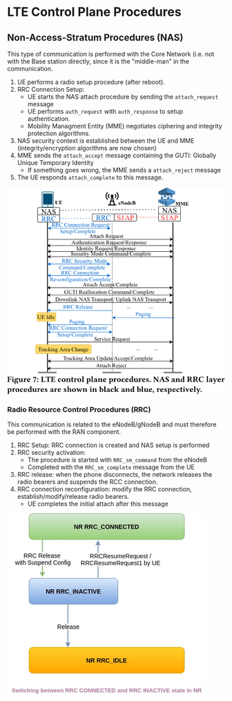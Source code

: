 # LTE Control Plane Procedures

## Non-Access-Stratum Procedures (NAS)

This type of communication is performed with the Core Network (i.e. not with the Base station
directly, since it is the "middle-man" in the communication.

1. UE performs a radio setup procedure (after reboot).
2. RRC Connection Setup:
    - UE starts the NAS attach procedure by sending the `attach_request` message
    - UE performs `auth_request` with `auth_response` to setup authentication.
    - Mobility Managment Entity (MME) negotiates ciphering and integrity protection algorithms.
3. NAS security context is established between the UE and MME (integrity/encryption algorithms 
are now chosen)
4. MME sends the `attach_accept` message containing the GUTI: Globally Unique Temporary Identity
    - If something goes wrong, the MME sends a `attach_reject` message
5. The UE responds `attach_complete` to this message.

![LTE RRC control plane procedure](../../assets/background/dikeue/lte-control-plane.png)

### Radio Resource Control Procedures (RRC)

This communication is related to the eNodeB/gNodeB and must therefore be performed with the RAN
component.

1. RRC Setup: RRC connection is created and NAS setup is performed
2. RRC security activation: 
    - The procedure is started with `RRC_sm_command` from the eNodeB
    - Completed with the `RRC_sm_complete` message from the UE
3. RRC release: when the phone disconnects, the network releases the radio bearers and suspends the
   RCC connection.
4. RRC connection reconfiguration: modify the RRC connection, establish/modify/release radio
   bearers.
    - UE completes the initial attach after this message


![RRC State Machine (5G)](../../assets/background/dikeue/rrc-state-machine.png)

